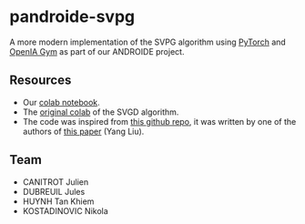 # pandroide-svpg

A more modern implementation of the SVPG algorithm using [PyTorch](https://pytorch.org/) and [OpenIA Gym](https://gym.openai.com/) as part of our ANDROIDE project.

## Resources
- Our [colab notebook](https://colab.research.google.com/drive/15Kv6SnBmB3NXLfmZnPS88TnpEqXGDLvZ#scrollTo=SqNaC7QC_GwF).
- The [original colab](https://colab.research.google.com/drive/1foozXbDd4YNYuYKdjwFIcwiUnIaR7-Or?usp=sharing#scrollTo=SqNaC7QC_GwF) of the SVGD algorithm.
- The code was inspired from [this github repo](https://github.com/largelymfs/svpg_REINFORCE), it was written by one of the authors of [this paper](https://arxiv.org/pdf/1704.02399.pdf) (Yang Liu).

## Team
- CANITROT Julien
- DUBREUIL Jules
- HUYNH Tan Khiem
- KOSTADINOVIC Nikola
